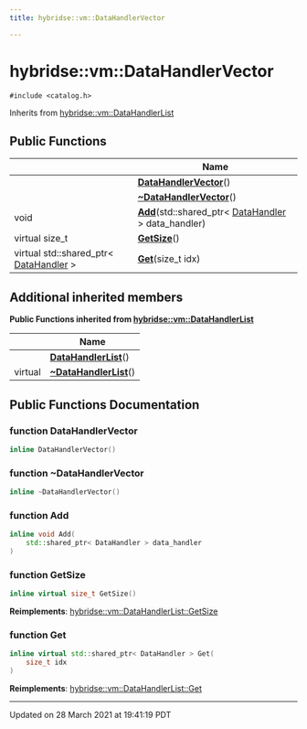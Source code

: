 ```yaml
---
title: hybridse::vm::DataHandlerVector

---
```


# hybridse::vm::DataHandlerVector




`#include <catalog.h>`

Inherits from [hybridse::vm::DataHandlerList](/hybridse/usage/api/markdown/Classes/classhybridse_1_1vm_1_1_data_handler_list.md)

## Public Functions

|                | Name           |
| -------------- | -------------- |
| | **[DataHandlerVector](/hybridse/usage/api/markdown/Classes/classhybridse_1_1vm_1_1_data_handler_vector.md#function-datahandlervector)**() |
| | **[~DataHandlerVector](/hybridse/usage/api/markdown/Classes/classhybridse_1_1vm_1_1_data_handler_vector.md#function-~datahandlervector)**() |
| void | **[Add](/hybridse/usage/api/markdown/Classes/classhybridse_1_1vm_1_1_data_handler_vector.md#function-add)**(std::shared_ptr< [DataHandler](/hybridse/usage/api/markdown/Classes/classhybridse_1_1vm_1_1_data_handler.md) > data_handler) |
| virtual size_t | **[GetSize](/hybridse/usage/api/markdown/Classes/classhybridse_1_1vm_1_1_data_handler_vector.md#function-getsize)**() |
| virtual std::shared_ptr< [DataHandler](/hybridse/usage/api/markdown/Classes/classhybridse_1_1vm_1_1_data_handler.md) > | **[Get](/hybridse/usage/api/markdown/Classes/classhybridse_1_1vm_1_1_data_handler_vector.md#function-get)**(size_t idx) |

## Additional inherited members

**Public Functions inherited from [hybridse::vm::DataHandlerList](/hybridse/usage/api/markdown/Classes/classhybridse_1_1vm_1_1_data_handler_list.md)**

|                | Name           |
| -------------- | -------------- |
| | **[DataHandlerList](/hybridse/usage/api/markdown/Classes/classhybridse_1_1vm_1_1_data_handler_list.md#function-datahandlerlist)**() |
| virtual | **[~DataHandlerList](/hybridse/usage/api/markdown/Classes/classhybridse_1_1vm_1_1_data_handler_list.md#function-~datahandlerlist)**() |


## Public Functions Documentation

### function DataHandlerVector

```cpp
inline DataHandlerVector()
```


### function ~DataHandlerVector

```cpp
inline ~DataHandlerVector()
```


### function Add

```cpp
inline void Add(
    std::shared_ptr< DataHandler > data_handler
)
```


### function GetSize

```cpp
inline virtual size_t GetSize()
```


**Reimplements**: [hybridse::vm::DataHandlerList::GetSize](/hybridse/usage/api/markdown/Classes/classhybridse_1_1vm_1_1_data_handler_list.md#function-getsize)


### function Get

```cpp
inline virtual std::shared_ptr< DataHandler > Get(
    size_t idx
)
```


**Reimplements**: [hybridse::vm::DataHandlerList::Get](/hybridse/usage/api/markdown/Classes/classhybridse_1_1vm_1_1_data_handler_list.md#function-get)


-------------------------------

Updated on 28 March 2021 at 19:41:19 PDT